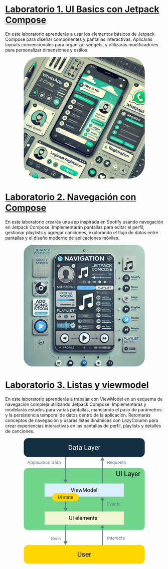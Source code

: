 
#  <a href="https://github.com/Domiciano/AppMoviles251/tree/main/Laboratorios/Lab1">Laboratorio 1. UI Basics con Jetpack Compose</a>
<p>
En este laboratorio aprenderás a usar los elementos básicos de Jetpack Compose para diseñar componentes y pantallas interactivas. Aplicarás layouts convencionales para organizar widgets, y utilizarás modificadores para personalizar dimensiones y estilos.
</p>


<p align="center">
<a href="https://github.com/Domiciano/AppMoviles251/tree/main/Laboratorios/Lab1"><img src="https://raw.githubusercontent.com/Domiciano/AppMoviles251/refs/heads/main/res/images/Lab1Cover.png" width="386"></a><br>
</p>


#  <a href="https://github.com/Domiciano/AppMoviles251/tree/main/Laboratorios/Lab2">Laboratorio 2. Navegación con Compose</a>
<p>
En este laboratorio crearás una app inspirada en Spotify usando navegación en Jetpack Compose. Implementarán pantallas para editar el perfil, gestionar playlists y agregar canciones, explorando el flujo de datos entre pantallas y el diseño moderno de aplicaciones móviles.
</p>

<p align="center">
<a href="https://github.com/Domiciano/AppMoviles251/tree/main/Laboratorios/Lab2"><img src="https://raw.githubusercontent.com/Domiciano/AppMoviles251/refs/heads/main/res/images/Lab2Cover.png" width="386"></a><br>
</p>


#  <a href="https://github.com/Domiciano/AppMoviles251/tree/main/Laboratorios/Lab3">Laboratorio 3. Listas y viewmodel</a>
<p>
En este laboratorio aprenderás a trabajar con ViewModel en un esquema de navegación compleja utilizando Jetpack Compose. Implementarás y modelarás estados para varias pantallas, manejando el paso de parámetros y la persistencia temporal de datos dentro de la aplicación. Retomarás conceptos de navegación y usarás listas dinámicas con LazyColumn para crear experiencias interactivas en las pantallas de perfil, playlists y detalles de canciones.
</p>

<p align="center">
<a href="https://github.com/Domiciano/AppMoviles251/tree/main/Laboratorios/Lab3"><img src="https://raw.githubusercontent.com/Domiciano/AppMoviles251/refs/heads/main/res/images/Lab3Image1.png" width="386"></a><br>
</p>
